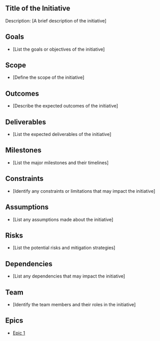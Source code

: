 
## Title of the Initiative
Description: [A brief description of the initiative]

## Goals
* [List the goals or objectives of the initiative]

## Scope
* [Define the scope of the initiative]

## Outcomes
* [Describe the expected outcomes of the initiative]

## Deliverables
* [List the expected deliverables of the initiative]

## Milestones
* [List the major milestones and their timelines]

## Constraints
* [Identify any constraints or limitations that may impact the initiative]

## Assumptions
* [List any assumptions made about the initiative]

## Risks
* [List the potential risks and mitigation strategies]

## Dependencies
* [List any dependencies that may impact the initiative]

## Team
* [Identify the team members and their roles in the initiative]

## Epics
* [Epic 1](documentation/templates/theme/initiatives/epics/epic_template.md)
